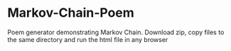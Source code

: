 ﻿# Markov-Chain-Poem
Poem generator demonstrating Markov Chain.
Download zip, copy files to the same directory and run the html file in any browser

